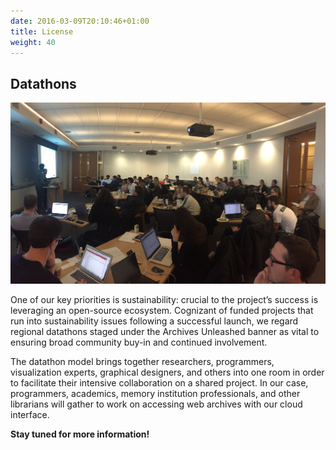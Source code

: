 ```yaml
---
date: 2016-03-09T20:10:46+01:00
title: License
weight: 40
---
```


## Datathons

![Toronto Datathon](/images/Hackathon.jpg)

One of our key priorities is sustainability: crucial to the project’s success is leveraging an open-source ecosystem. Cognizant of funded projects that run into sustainability issues following a successful launch, we regard regional datathons staged under the Archives Unleashed banner as vital to ensuring broad community buy-in and continued involvement.

The datathon model brings together researchers, programmers, visualization experts, graphical designers, and others into one room in order to facilitate their intensive collaboration on a shared project. In our case, programmers, academics, memory institution professionals, and other librarians will gather to work on accessing web archives with our cloud interface.

**Stay tuned for more information!**